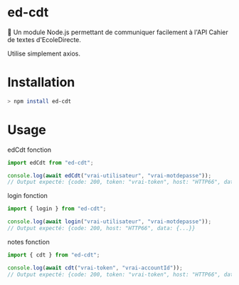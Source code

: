 # ed-cdt

📝 Un module Node.js permettant de communiquer facilement à l'API Cahier de textes d'EcoleDirecte.

Utilise simplement axios.

# Installation

```zsh
> npm install ed-cdt
```

# Usage

edCdt fonction

```js
import edCdt from "ed-cdt";

console.log(await edCdt("vrai-utilisateur", "vrai-motdepasse"));
// Output expecté: {code: 200, token: "vrai-token", host: "HTTP66", data: {...}}
```

login fonction

```js
import { login } from "ed-cdt";

console.log(await login("vrai-utilisateur", "vrai-motdepasse"));
// Output expecté: {code: 200, host: "HTTP66", data: {...}}
```

notes fonction

```js
import { cdt } from "ed-cdt";

console.log(await cdt("vrai-token", "vrai-accountId"));
// Output expecté: {code: 200, token: "vrai-token", host: "HTTP66", data: {...}}
```
